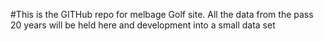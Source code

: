 #This is the GITHub repo for melbage Golf site. 
All the data from the pass 20 years will be held here and development into a small data set 